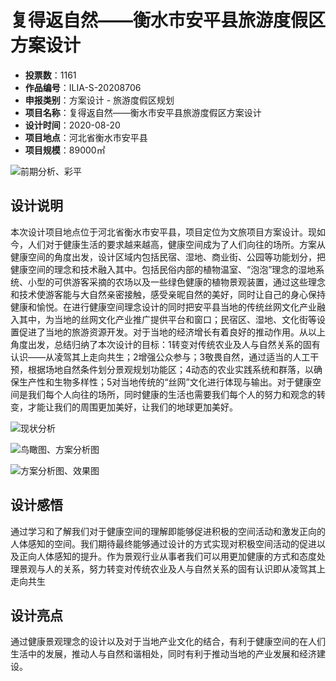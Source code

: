 # 复得返自然——衡水市安平县旅游度假区方案设计 
- **投票数**：1161
- **作品编号**：ILIA-S-20208706
- **申报类别**：方案设计 - 旅游度假区规划
- **项目名称**：复得返自然——衡水市安平县旅游度假区方案设计
- **设计时间**：2020-08-20
- **项目地点**：河北省衡水市安平县
- **项目规模**：89000㎡

![前期分析、彩平](554c8a2528ee05a7cc2dbc81368f38cb.jpg)


## 设计说明

本次设计项目地点位于河北省衡水市安平县，项目定位为文旅项目方案设计。现如今，人们对于健康生活的要求越来越高，健康空间成为了人们向往的场所。方案从健康空间的角度出发，设计区域内包括民宿、湿地、商业街、公园等功能划分，把健康空间的理念和技术融入其中。包括民俗内部的植物温室、“泡泡”理念的湿地系统、小型的可供游客采摘的农场以及一些绿色健康的植物景观装置，通过这些理念和技术使游客能与大自然亲密接触，感受亲昵自然的美好，同时让自己的身心保持健康和愉悦。在进行健康空间理念设计的同时把安平县当地的传统丝网文化产业融入其中，为当地的丝网文化产业推广提供平台和窗口；民宿区、湿地、文化街等设置促进了当地的旅游资源开发。对于当地的经济增长有着良好的推动作用。从以上角度出发，总结归纳了本次设计的目标：1转变对传统农业及人与自然关系的固有认识——从凌驾其上走向共生；2增强公众参与；3敬畏自然，通过适当的人工干预，根据场地自然条件划分景观规划功能区；4动态的农业实践系统和群落，以确保生产性和生物多样性；5对当地传统的“丝网”文化进行体现与输出。对于健康空间是我们每个人向往的场所，同时健康的生活也需要我们每个人的努力和观念的转变，才能让我们的周围更加美好，让我们的地球更加美好。

![现状分析](31ac2d32ec1ac8680eb1712715925065.jpg)



![鸟瞰图、方案分析图](8e27e4c403f4ba1fa8204ff176a44b10.jpg)



![方案分析图、效果图](e4d50faed122fb7322a8e95056ee0b42.jpg)


## 设计感悟

通过学习和了解我们对于健康空间的理解即能够促进积极的空间活动和激发正向的人体感知的空间。我们期待最终能够通过设计的方式实现对积极空间活动的促进以及正向人体感知的提升。作为景观行业从事者我们可以用更加健康的方式和态度处理景观与人的关系，努力转变对传统农业及人与自然关系的固有认识即从凌驾其上走向共生
## 设计亮点

通过健康景观理念的设计以及对于当地产业文化的结合，有利于健康空间的在人们生活中的发展，推动人与自然和谐相处，同时有利于推动当地的产业发展和经济建设。
